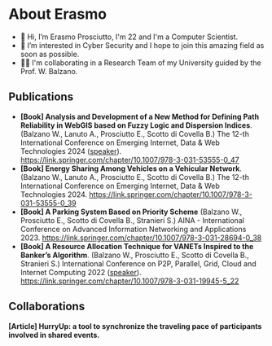 # About Erasmo

- 👋 Hi, I’m Erasmo Prosciutto, I'm 22 and I'm a Computer Scientist.
- 👀 I’m interested in Cyber Security and I hope to join this amazing field as soon as possible.
- 👨‍💻 I'm collaborating in a Research Team of my University guided by the Prof. W. Balzano.


## Publications
* **[Book] Analysis and Development of a New Method for Defining Path Reliability in WebGIS based on Fuzzy Logic and Dispersion Indices**. (Balzano W., Lanuto A., Prosciutto E., Scotto di Covella B.) The 12-th International Conference on Emerging Internet, Data & Web Technologies 2024 (<ins>speaker</ins>). https://link.springer.com/chapter/10.1007/978-3-031-53555-0_47
* **[Book] Energy Sharing Among Vehicles on a Vehicular Network**. (Balzano W., Lanuto A., Prosciutto E., Scotto di Covella B.) The 12-th International Conference on Emerging Internet, Data & Web Technologies 2024. https://link.springer.com/chapter/10.1007/978-3-031-53555-0_39
* **[Book] A Parking System Based on Priority Scheme** (Balzano W., Prosciutto E., Scotto di Covella B., Stranieri S.)                                            AINA - International Conference on Advanced Information Networking and Applications 2023. https://link.springer.com/chapter/10.1007/978-3-031-28694-0_38 
* **[Book] A Resource Allocation Technique for VANETs Inspired to the Banker’s Algorithm**. (Balzano W., Prosciutto E., Scotto di Covella B., Stranieri S.) International Conference on P2P, Parallel, Grid, Cloud and Internet Computing 2022 (<ins>speaker</ins>). https://link.springer.com/chapter/10.1007/978-3-031-19945-5_22

## Collaborations
**[Article] HurryUp: a tool to synchronize the traveling pace of participants involved in shared events.** 


<!---
CS-Era/CS-Era is a ✨ special ✨ repository because its `README.md` (this file) appears on your GitHub profile.
You can click the Preview link to take a look at your changes.
--->
